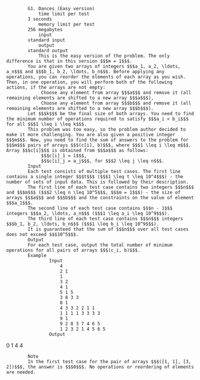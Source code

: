 			G1. Dances (Easy version)
				time limit per test
			3 seconds
				memory limit per test
			256 megabytes
				input
			standard input
				output
			standard output
				This is the easy version of the problem. The only difference is that in this version $$$m = 1$$$.
			You are given two arrays of integers $$$a_1, a_2, \ldots, a_n$$$ and $$$b_1, b_2, \ldots, b_n$$$. Before applying any operations, you can reorder the elements of each array as you wish. Then, in one operation, you will perform both of the following actions, if the arrays are not empty:
				 Choose any element from array $$$a$$$ and remove it (all remaining elements are shifted to a new array $$$a$$$),
				 Choose any element from array $$$b$$$ and remove it (all remaining elements are shifted to a new array $$$b$$$).
			Let $$$k$$$ be the final size of both arrays. You need to find the minimum number of operations required to satisfy $$$a_i < b_i$$$ for all $$$1 \leq i \leq k$$$.
			This problem was too easy, so the problem author decided to make it more challenging. You are also given a positive integer $$$m$$$. Now, you need to find the sum of answers to the problem for $$$m$$$ pairs of arrays $$$(c[i], b)$$$, where $$$1 \leq i \leq m$$$. Array $$$c[i]$$$ is obtained from $$$a$$$ as follows:
				 $$$c[i]_1 = i$$$,
				 $$$c[i]_j = a_j$$$, for $$$2 \leq j \leq n$$$.
			Input
			Each test consists of multiple test cases. The first line contains a single integer $$$t$$$ ($$$1 \leq t \leq 10^4$$$) - the number of sets of input data. This is followed by their description.
			The first line of each test case contains two integers $$$n$$$ and $$$m$$$ ($$$2 \leq n \leq 10^5$$$, $$$m = 1$$$) - the size of arrays $$$a$$$ and $$$b$$$ and the constraints on the value of element $$$a_1$$$.
			The second line of each test case contains $$$n - 1$$$ integers $$$a_2, \ldots, a_n$$$ ($$$1 \leq a_i \leq 10^9$$$).
			The third line of each test case contains $$$n$$$ integers $$$b_1, b_2, \ldots, b_n$$$ ($$$1 \leq b_i \leq 10^9$$$).
			It is guaranteed that the sum of $$$n$$$ over all test cases does not exceed $$$10^5$$$.
			Output
			For each test case, output the total number of minimum operations for all pairs of arrays $$$(c_i, b)$$$.
			Example
					Input
						4
						2 1
						1
						3 2
						4 1
						5 1 5
						3 8 3 3
						8 1
						4 3 3 2 2 1 1
						1 1 1 1 3 3 3 3
						9 1
						9 2 8 3 7 4 6 5
						1 2 3 2 1 4 5 6 5
					Output
					
0
1
4
4

			Note
			In the first test case for the pair of arrays $$$([1, 1], [3, 2])$$$, the answer is $$$0$$$. No operations or reordering of elements are needed.
